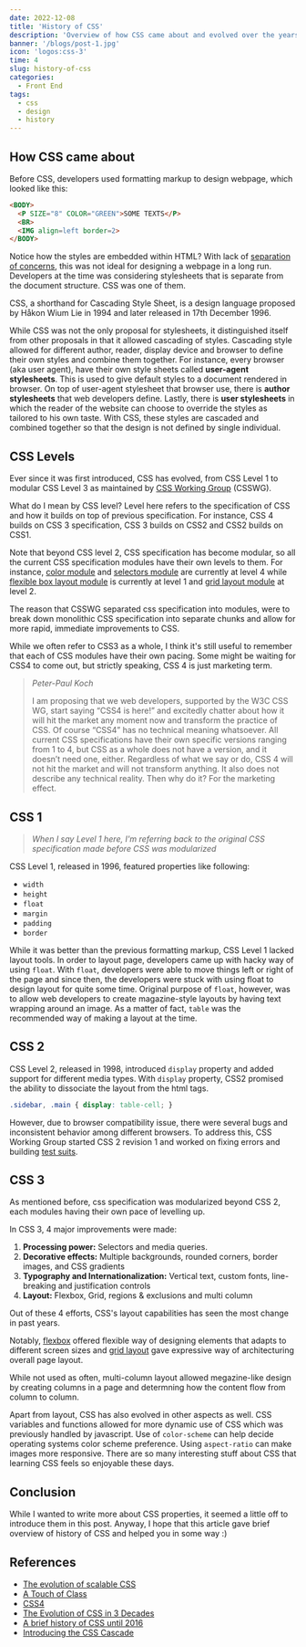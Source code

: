 ```yaml
---
date: 2022-12-08
title: 'History of CSS'
description: 'Overview of how CSS came about and evolved over the years'
banner: '/blogs/post-1.jpg'
icon: 'logos:css-3'
time: 4
slug: history-of-css
categories: 
  - Front End
tags:
  - css
  - design
  - history
---
```


## How CSS came about
Before CSS, developers used formatting markup to design webpage, which looked like this:

```html
<BODY>
  <P SIZE="8" COLOR="GREEN">SOME TEXTS</P>
  <BR>
  <IMG align=left border=2>
</BODY>
```

Notice how the styles are embedded within HTML? With lack of [separation of concerns](https://dev.to/tamerlang/separation-of-concerns-the-simple-way-4jp2), this was not ideal for designing a webpage in a long run. Developers at the time was considering stylesheets that is separate from the document structure. CSS was one of them.

CSS, a shorthand for Cascading Style Sheet, is a design language proposed by Håkon Wium Lie in 1994 and later released in 17th December 1996.

While CSS was not the only proposal for stylesheets, it distinguished itself from other proposals in that it allowed cascading of styles. Cascading style allowed for different author, reader, display device and browser to define their own styles and combine them together. For instance, every browser (aka user agent), have their own style sheets called **user-agent stylesheets**. This is used to give default styles to a document rendered in browser. On top of user-agent stylesheet that browser use, there is **author stylesheets** that web developers define. Lastly, there is **user stylesheets** in which the reader of the website can choose to override the styles as tailored to his own taste. With CSS, these styles are cascaded and combined together so that the design is not defined by single individual.

## CSS Levels
Ever since it was first introduced, CSS has evolved, from CSS Level 1 to modular CSS Level 3 as maintained by [CSS Working Group](https://www.w3.org/Style/CSS/members) (CSSWG). 

What do I mean by CSS level? Level here refers to the specification of CSS and how it builds on top of previous specification. For instance, CSS 4 builds on CSS 3 specification, CSS 3 builds on CSS2 and CSS2 builds on CSS1. 

Note that beyond CSS level 2, CSS specification has become modular, so all the current CSS specification modules have their own levels to them. For instance, [color module](https://www.w3.org/TR/2022/CRD-css-color-4-20221101/) and [selectors module](https://www.w3.org/TR/2022/WD-selectors-4-20221111/) are currently at level 4 while [flexible box layout module](https://www.w3.org/TR/2018/CR-css-flexbox-1-20181119/) is currently at level 1 and [grid layout module](https://www.w3.org/TR/2020/CRD-css-grid-2-20201218/) at level 2.

The reason that CSSWG separated css specification into modules, were to break down monolithic CSS specification into separate chunks and allow for more rapid, immediate improvements to CSS. 

While we often refer to CSS3 as a whole, I think it's still useful to remember that each of CSS modules have their own pacing. Some might be waiting for CSS4 to come out, but strictly speaking, CSS 4 is just marketing term. 

> *Peter-Paul Koch*
> 
> I am proposing that we web developers, supported by the W3C CSS WG, start saying “CSS4 is here!” and excitedly chatter about how it will hit the market any moment now and transform the practice of CSS.
> Of course “CSS4” has no technical meaning whatsoever. All current CSS specifications have their own specific versions ranging from 1 to 4, but CSS as a whole does not have a version, and it doesn’t need one, either.
> Regardless of what we say or do, CSS 4 will not hit the market and will not transform anything. It also does not describe any technical reality.
> Then why do it? For the marketing effect.

## CSS 1
> *When I say Level 1 here, I'm referring back to the original CSS specification made before CSS was modularized*

CSS Level 1, released in 1996, featured properties like following:
- `width`
- `height`
- `float`
- `margin`
- `padding`
- `border`

While it was better than the previous formatting markup, CSS Level 1 lacked layout tools. In order to layout page, developers came up with hacky way of using `float`. With `float`, developers were able to move things left or right of the page and since then, the developers were stuck with using float to design layout for quite some time. Original purpose of `float`, however, was to allow web developers to create magazine-style layouts by having text wrapping around an image. As a matter of fact, `table` was the recommended way of making a layout at the time.

## CSS 2
CSS Level 2, released in 1998, introduced `display` property and added support for different media types. With `display` property, CSS2 promised the ability to dissociate the layout from the html tags. 

```css
.sidebar, .main { display: table-cell; }
```

However, due to browser compatibility issue, there were several bugs and inconsistent behavior among different browsers. To address this, CSS Working Group started CSS 2 revision 1 and worked on fixing errors and building [test suits](https://test.csswg.org/harness/). 

## CSS 3
As mentioned before, css specification was modularized beyond CSS 2, each modules having their own pace of levelling up.

In CSS 3, 4 major improvements were made:

1. **Processing power:** Selectors and media queries.
2. **Decorative effects:** Multiple backgrounds, rounded corners, border images, and CSS gradients
3. **Typography and Internationalization:** Vertical text, custom fonts, line-breaking and justification controls
4. **Layout:** Flexbox, Grid, regions & exclusions and multi column

Out of these 4 efforts, CSS's layout capabilities has seen the most change in past years. 

Notably, [flexbox](https://css-tricks.com/snippets/css/a-guide-to-flexbox/) offered flexible way of designing elements that adapts to different screen sizes and [grid layout](https://css-tricks.com/snippets/css/complete-guide-grid/) gave expressive way of architecturing overall page layout.

While not used as often, multi-column layout allowed megazine-like design by creating columns in a page and determning how the content flow from column to column.

Apart from layout, CSS has also evolved in other aspects as well. CSS variables and functions allowed for more dynamic use of CSS which was previously handled by javascript. Use of `color-scheme` can help decide operating systems color scheme preference. Using `aspect-ratio` can make images more responsive. There are so many interesting stuff about CSS that learning CSS feels so enjoyable these days.

## Conclusion
While I wanted to write more about CSS properties, it seemed a little off to introduce them in this post. Anyway, I hope that this article gave brief overview of history of CSS and helped you in some way :)

## References
- [The evolution of scalable CSS](https://frontendmastery.com/posts/the-evolution-of-scalable-css/)
- [A Touch of Class](https://fantasai.inkedblade.net/weblog/2012/css-layout-evolution/)
- [CSS4](https://css-tricks.com/css4/)
- [The Evolution of CSS in 3 Decades](https://byby.dev/css-evolution)
- [A brief history of CSS until 2016](https://www.w3.org/Style/CSS20/history.html)
- [Introducing the CSS Cascade](https://developer.mozilla.org/en-US/docs/Web/CSS/Cascade)